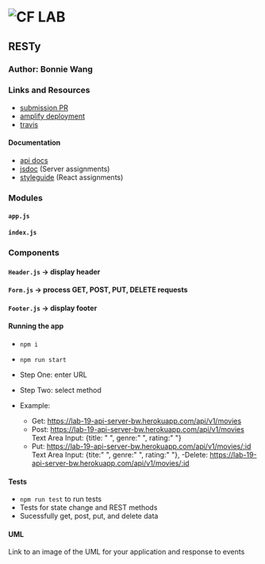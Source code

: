 # ![CF](http://i.imgur.com/7v5ASc8.png) LAB

## RESTy

### Author: Bonnie Wang

### Links and Resources

- [submission PR](https://github.com/401-advanced-javascript-bw/RESTy/pull/2)
- [amplify deployment](https://submission.d38hc35hqe1lgy.amplifyapp.com/)
- [travis](https://www.travis-ci.com/401-advanced-javascript-bw/RESTy)

#### Documentation

- [api docs](https://lab-19-api-server-bw.herokuapp.com/api/v1/doc/)
- [jsdoc](http://xyz.com) (Server assignments)
- [styleguide](http://xyz.com) (React assignments)

### Modules

#### `app.js`

#### `index.js`

### Components

#### `Header.js` -> display header

#### `Form.js` -> process GET, POST, PUT, DELETE requests

#### `Footer.js` -> display footer

#### Running the app

- `npm i`
- `npm run start`
- Step One: enter URL
- Step Two: select method

- Example:
  - Get: https://lab-19-api-server-bw.herokuapp.com/api/v1/movies
  - Post: https://lab-19-api-server-bw.herokuapp.com/api/v1/movies
    Text Area Input: {title: " ", genre:" ", rating:" "}
  - Put: https://lab-19-api-server-bw.herokuapp.com/api/v1/movies/:id
    Text Area Input: {tite:" ", genre:" ", rating:" "},
    -Delete: https://lab-19-api-server-bw.herokuapp.com/api/v1/movies/:id

#### Tests

- `npm run test` to run tests
- Tests for state change and REST methods
- Sucessfully get, post, put, and delete data

#### UML

Link to an image of the UML for your application and response to events
